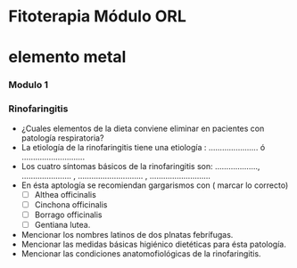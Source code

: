 # Fitoterapia Módulo ORL
# elemento metal

### Modulo 1
### Rinofaringitis

- ¿Cuales elementos de la dieta conviene eliminar en pacientes con patología respiratoria?
- La etiología de la rinofaringitis tiene una etiología : …………………. ó ……………………….
- Los cuatro síntomas básicos de la rinofaringitis son: ………………., …………………. , ……………………….. , ………………………
- En ésta aptología se recomiendan gargarismos con ( marcar lo correcto)
    - [ ] Althea officinalis
    - [ ] Cinchona officinalis 
    - [ ] Borrago officinalis
    - [ ] Gentiana lutea.
- Mencionar los nombres latinos de dos plnatas febrífugas.
- Mencionar las medidas básicas higiénico dietéticas para ésta patología.
- Mencionar las condiciones anatomofiológicas de la rinofaringitis.
